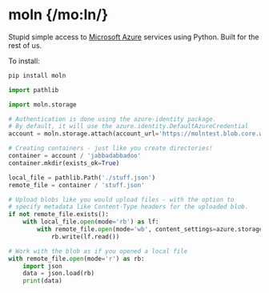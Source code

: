 # moln {/mo:ln/}
Stupid simple access to [Microsoft Azure](https://azure.microsoft.com) services using Python. Built for the rest of us.


To install:
```bash
pip install moln
```

```python
import pathlib

import moln.storage

# Authentication is done using the azure-identity package.
# By default, it will use the azure.identity.DefaultAzureCredential
account = moln.storage.attach(account_url='https://molntest.blob.core.windows.net')

# Creating containers - just like you create directories!
container = account / 'jabbadabbadoo'
container.mkdir(exists_ok=True)

local_file = pathlib.Path('./stuff.json')
remote_file = container / 'stuff.json'

# Upload blobs like you would upload files - with the option to
# specify metadata like Content-Type headers for the uploaded blob.
if not remote_file.exists():
    with local_file.open(mode='rb') as lf:
        with remote_file.open(mode='wb', content_settings=azure.storage.blob.ContentSettings(content_type='application/json')) as rb:
            rb.write(lf.read())

# Work with the blob as if you opened a local file
with remote_file.open(mode='r') as rb:
    import json
    data = json.load(rb)
    print(data)
```